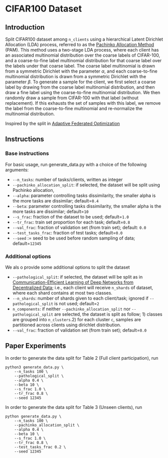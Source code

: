  # CIFAR100 Dataset

## Introduction
Split CIFAR100 dataset among `n_clients` using a hierarchical Latent Dirichlet
Allocation (LDA) process, referred to as the
[Pachinko Allocation Method](https://people.cs.umass.edu/~mccallum/papers/pam-icml06.pdf) (PAM).
This method uses a two-stage LDA process, where each client has an associated
multinomial distribution over the coarse labels of CIFAR-100, and a
coarse-to-fine label multinomial distribution for that coarse label over the
labels under that coarse label. The coarse label multinomial is drawn from a
symmetric Dirichlet with the parameter $\alpha$, and each coarse-to-fine multinomial
distribution is drawn from a symmetric Dirichlet with the parameter $\beta$. 
To generate a sample for the client, we first select
a coarse label by drawing from the coarse label multinomial distribution, and
then draw a fine label using the coarse-to-fine multinomial distribution. We
then randomly draw a sample from CIFAR-100 with that label (without
replacement). If this exhausts the set of samples with this label, we
remove the label from the coarse-to-fine multinomial and re-normalize the
multinomial distribution.

Inspired by the split in
[Adaptive Federated Optimization](https://arxiv.org/abs/2003.00295)

## Instructions

### Base instructions

For basic usage, run generate_data.py with a choice of the following arguments:

- ```--n_tasks```: number of tasks/clients, written as integer
- ```--pachinko_allocation_split```:  if selected, the dataset will be split
  using Pachinko allocation,
- ```--alpha```: parameter controlling tasks dissimilarity, the smaller alpha
  is the more tasks are dissimilar; 
  default=``0.4``
-  ```--beta```: parameter controlling tasks dissimilarity, the smaller alpha
   is the more tasks are dissimilar; 
  default=``10`` 
- ```--s_frac```: fraction of the dataset to be used; default=``1.0``
- ```--tr_frac```: train set proportion for each task; default=``0.8``
- ```--val_frac```: fraction of validation set (from train set); default: ``0.0``
- ```--test_tasks_frac```: fraction of test tasks; default=``0.0``
- ```--seed``` := seed to be used before random sampling of data; default=``12345``


### Additional options

We als o provide some additional options to split the dataset

- ```--pathological_split```: if selected, the dataset will be split as in
  [Communication-Efficient Learning of Deep Networks from Decentralized Data](https://arxiv.org/abs/1602.05629);
  i.e., each client will receive `n_shards` of dataset, where each shard 
  contains at most two classes.
- ```--n_shards```: number of shards given to each client/task;
  ignored if `--pathological_split` is not used;
  default=`2`
- ```n_components```: if neither  ``--pachinko_allocation_split`` nor 
  `--pathological_split` are selected,
  the dataset is split as follow; 1) classes are grouped into `n_clusters`.2) for
  each cluster `c`,  samples are partitioned across clients using
  dirichlet distribution.
- ```--val_frac```: fraction of validation set (from train set); default=`0.0`
  
## Paper Experiments
In order to generate the data split for Table 2 (Full client participation), run

```
python3 generate_data.py \
    --n_tasks 100 \
    --pathological_split \
    --alpha 0.4 \
    --beta 10 \
    --s_frac 1.0 \
    --tr_frac 0.8 \
    --seed 12345    
```

In order to generate the data split for Table 3 (Unseen clients), run

```
python generate_data.py \
    --n_tasks 100 \
    --pachinko_allocation_split \
    --alpha 0.4 \
    --beta 10 \
    --s_frac 1.0 \
    --tr_frac 0.8 \
    --test_tasks_frac 0.2 \
    --seed 12345   
```